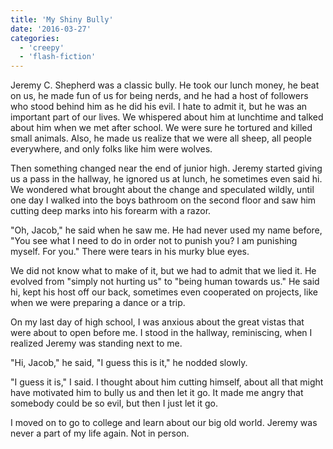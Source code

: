 ```yaml
---
title: 'My Shiny Bully'
date: '2016-03-27'
categories:
  - 'creepy'
  - 'flash-fiction'
---
```


Jeremy C. Shepherd was a classic bully. He took our lunch money, he beat on us,
he made fun of us for being nerds, and he had a host of followers who stood
behind him as he did his evil. I hate to admit it, but he was an important part
of our lives. We whispered about him at lunchtime and talked about him when we
met after school. We were sure he tortured and killed small animals. Also, he
made us realize that we were all sheep, all people everywhere, and only folks
like him were wolves.

<!-- truncate -->


Then something changed near the end of junior high. Jeremy started giving us a
pass in the hallway, he ignored us at lunch, he sometimes even said hi. We
wondered what brought about the change and speculated wildly, until one day I
walked into the boys bathroom on the second floor and saw him cutting deep marks
into his forearm with a razor.

"Oh, Jacob," he said when he saw me. He had never used my name before, "You see
what I need to do in order not to punish you? I am punishing myself. For you."
There were tears in his murky blue eyes.

We did not know what to make of it, but we had to admit that we lied it. He
evolved from "simply not hurting us" to "being human towards us." He said hi,
kept his host off our back, sometimes even cooperated on projects, like when we
were preparing a dance or a trip.

On my last day of high school, I was anxious about the great vistas that were
about to open before me. I stood in the hallway, reminiscing, when I realized
Jeremy was standing next to me.

"Hi, Jacob," he said, "I guess this is it," he nodded slowly.

"I guess it is," I said. I thought about him cutting himself, about all that
might have motivated him to bully us and then let it go. It made me angry that
somebody could be so evil, but then I just let it go.

I moved on to go to college and learn about our big old world. Jeremy was never
a part of my life again. Not in person.

